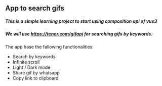 ## App to search gifs
##### This is a simple learning project to start using composition api of vue3
##### We will use https://tenor.com/gifapi for searching gifs by keywords.

The app hase the fallowing functionalities: 
- Search by keywords
- Infinite scroll
- Light / Dark mode
- Share gif by whatsapp
- Copy link to clipboard